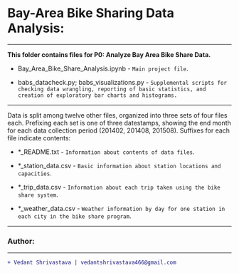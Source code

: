 # Bay-Area Bike Sharing Data Analysis:
____________________________________________________________________________________________________________________________________
**This folder contains files for P0: Analyze Bay Area Bike Share Data.**

- Bay\_Area\_Bike\_Share\_Analysis.ipynb - `Main project file`.

- babs\_datacheck.py; babs\_visualizations.py - `Supplemental scripts for checking data wrangling, reporting of basic statistics, and creation of exploratory bar charts and histograms.`
____________________________________________________________________________________________________________________________________
Data is split among twelve other files, organized into three sets of four files each. Prefixing each set is one of three datestamps, showing the end month for each data collection period (201402, 201408, 201508). Suffixes for each file indicate contents:

- \*\_README.txt - `Information about contents of data files`.

- \*\_station\_data.csv - `Basic information about station locations and capacities`.

- \*\_trip\_data.csv - `Information about each trip taken using the bike share system`.

- \*\_weather\_data.csv - `Weather information by day for one station in each city in the bike share program`.
___________________________________________________________________________________________________________________________________
### Author:
----------------------------------
```diff
+ Vedant Shrivastava | vedantshrivastava466@gmail.com
```
